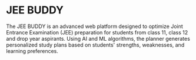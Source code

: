 # JEE BUDDY
  The JEE BUDDY is an advanced web platform designed to optimize Joint  Entrance Examination (JEE) preparation for students from class 11, class  12 and drop year aspirants. Using AI and ML algorithms, the planner  generates personalized study plans based on students' strengths,  weaknesses, and learning preferences.
